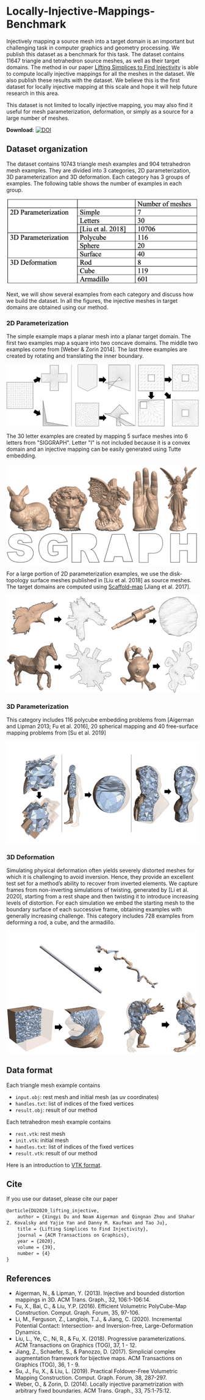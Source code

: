 # Locally-Injective-Mappings-Benchmark

Injectively mapping a source mesh into a target domain is an important but challenging task in computer graphics and geometry processing. We publish this dataset as a benchmark for this task. The dataset contains 11647 triangle and tetrahedron source meshes, as well as their target domains. The method in our paper [Lifting Simplices to Find Injectivity](https://duxingyi-charles.github.io/publication/lifting-simplices-to-find-injectivity/) is able to compute locally injective mappings for all the meshes in the dataset. We also publish these results with the dataset. We believe this is the first dataset for locally injective mapping at this scale and hope it will help future research in this area.

This dataset is not limited to locally injective mapping, you may also find it useful for mesh parameterization, deformation, or simply as a source for a large number of meshes.

**Download**:
[![DOI](https://zenodo.org/badge/DOI/10.5281/zenodo.3827969.svg)](https://doi.org/10.5281/zenodo.3827969)


## Dataset organization

The dataset contains 10743 triangle mesh examples and 904 tetrahedron mesh examples. They are divided into 3 categories, 2D parameterization, 3D parameterization and 3D deformation. Each category has 3 groups of examples. The following table shows the number of examples in each group.

![](figure/dataset_example_count.png)

Next, we will show several examples from each category and discuss how we build the dataset. In all the figures, the injective meshes in target domains are obtained using our method.

### 2D Parameterization

The simple example maps a planar mesh into a planar target domain. The first two examples map a square into two concave domains. The middle two examples come from [Weber & Zorin 2014]. The last three examples are created by rotating and translating the inner boundary.

![](figure/2D_Param_Simple.png)

The 30 letter examples are created by mapping 5 surface meshes into 6 letters from "SIGGRAPH". Letter "I" is not included because it is a convex domain and an injective mapping can be easily generated using Tutte embedding.

![](figure/2D_Param_Letters.png)

For a large portion of 2D parameterization examples, we use the disk-topology surface meshes published in [Liu et al. 2018] as source meshes. The target domains are computed using [Scaffold-map](https://github.com/jiangzhongshi/Scaffold-Map) [Jiang et al. 2017].

![](figure/2D_Param_Liu.png)

### 3D Parameterization

This category includes 116 polycube embedding problems from [Aigerman and Lipman 2013; Fu et al. 2016], 20 spherical mapping and 40 free-surface mapping problems from [Su et al. 2019]

![](figure/3D_Param.png)

### 3D Deformation

Simulating physical deformation often yields severely distorted meshes for which it is challenging to avoid inversion. Hence, they provide an excellent test set for a method’s ability to recover from inverted elements. We capture frames from non-inverting simulations of twisting, generated by [Li et al. 2020], starting from a rest shape and then twisting it to introduce increasing levels of distortion. For each simulation we embed the starting mesh to the boundary surface of each successive frame, obtaining examples with generally increasing challenge. This category includes 728 examples from deforming a rod, a cube, and the armadillo.

![](figure/3D_Deform.png)

## Data format

Each triangle mesh example contains
- `input.obj`: rest mesh and initial mesh (as uv coordinates)
- `handles.txt`: list of indices of the fixed vertices
- `result.obj`: result of our method

Each tetrahedron mesh example contains
- `rest.vtk`: rest mesh
- `init.vtk`: initial mesh
- `handles.txt`: list of indices of the fixed vertices
- `result.vtk`: result of our method

Here is an introduction to [VTK format](https://lorensen.github.io/VTKExamples/site/VTKFileFormats/).


## Cite

If you use our dataset, please cite our paper
```
@article{DU2020_lifting_injective,
    author = {Xingyi Du and Noam Aigerman and Qingnan Zhou and Shahar Z. Kovalsky and Yajie Yan and Danny M. Kaufman and Tao Ju},
    title = {Lifting Simplices to Find Injectivity},
    journal = {ACM Transactions on Graphics},
    year = {2020},
    volume = {39},
    number = {4}
}
```

## References

- Aigerman, N., & Lipman, Y. (2013). Injective and bounded distortion mappings in 3D. ACM Trans. Graph., 32, 106:1-106:14.
- Fu, X., Bai, C., & Liu, Y.P. (2016). Efficient Volumetric PolyCube-Map Construction. Comput. Graph. Forum, 35, 97-106.
- Li, M., Ferguson, Z., Langlois, T.J., & Jiang, C. (2020). Incremental Potential Contact: Intersection- and Inversion-free, Large-Deformation Dynamics.
- Liu, L., Ye, C., Ni, R., & Fu, X. (2018). Progressive parameterizations. ACM Transactions on Graphics (TOG), 37, 1 - 12.
- Jiang, Z., Schaefer, S., & Panozzo, D. (2017). Simplicial complex augmentation framework for bijective maps. ACM Transactions on Graphics (TOG), 36, 1 - 9.
- Su, J., Fu, X., & Liu, L. (2019). Practical Foldover-Free Volumetric Mapping Construction. Comput. Graph. Forum, 38, 287-297.
- Weber, O., & Zorin, D. (2014). Locally injective parametrization with arbitrary fixed boundaries. ACM Trans. Graph., 33, 75:1-75:12.
